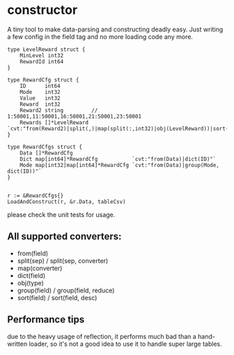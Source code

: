 # constructor
A tiny tool to make data-parsing and constructing deadly easy.
Just writing a few config in the field tag and no more loading code any more.

```
type LevelReward struct {
	MinLevel int32
	RewardId int64
}

type RewardCfg struct {
	ID      int64
	Mode    int32
	Value   int32
	Reward  int32
	Reward2 string         // 1:50001,11:50001,16:50001,21:50001,23:50001
	Rewards []*LevelReward `cvt:"from(Reward2)|split(,)|map(split(:,int32)|obj(LevelReward))|sort(MinLevel)"`
}

type RewardCfgs struct {
	Data []*RewardCfg
	Dict map[int64]*RewardCfg           `cvt:"from(Data)|dict(ID)"`
	Mode map[int32]map[int64]*RewardCfg `cvt:"from(Data)|group(Mode, dict(ID))"`
}


r := &RewardCfgs{}
LoadAndConstruct(r, &r.Data, tableCsv)

```
please check the unit tests for usage.

## All supported converters:

- from(field)
- split(sep) / split(sep, converter)
- map(converter)
- dict(field)
- obj(type)
- group(field) / group(field, reduce)
- sort(field) / sort(field, desc)

## Performance tips

due to the heavy usage of reflection, it performs much bad than a hand-written loader,
so it's not a good idea to use it to handle super large tables.
